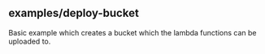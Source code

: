 ## examples/deploy-bucket

Basic example which creates a bucket which the lambda functions can be uploaded to.